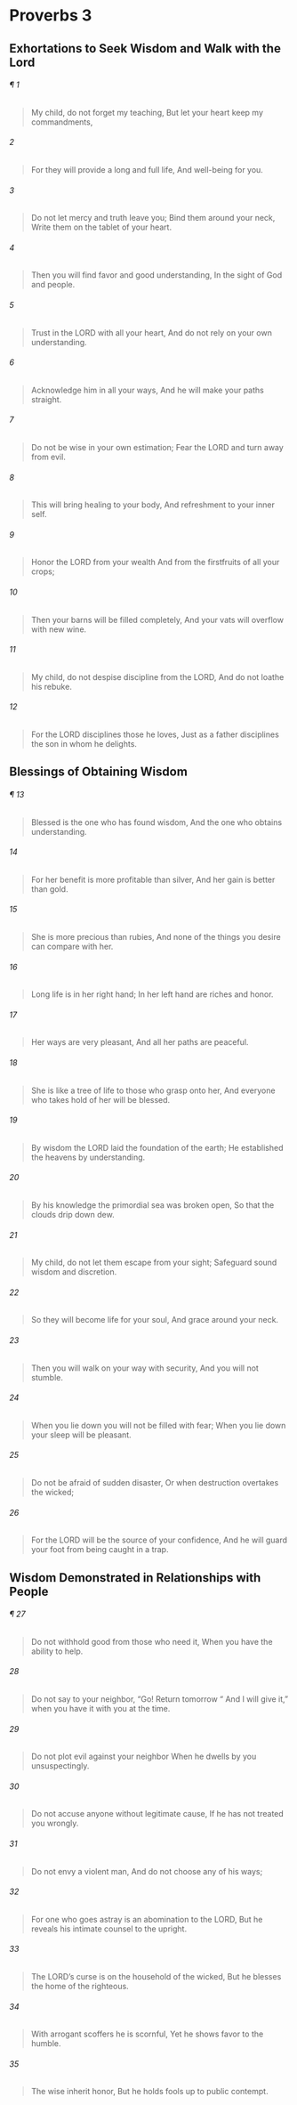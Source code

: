 # Proverbs 3
## Exhortations to Seek Wisdom and Walk with the Lord
###### ¶ 1
> My child, do not forget my teaching,
> But let your heart keep my commandments,
###### 2
> For they will provide a long and full life,
> And well-being for you.
###### 3
> Do not let mercy and truth leave you;
> Bind them around your neck,
> Write them on the tablet of your heart.
###### 4
> Then you will find favor and good understanding,
> In the sight of God and people.
###### 5
> Trust in the LORD with all your heart,
> And do not rely on your own understanding.
###### 6
> Acknowledge him in all your ways,
> And he will make your paths straight.
###### 7
> Do not be wise in your own estimation;
> Fear the LORD and turn away from evil.
###### 8
> This will bring healing to your body,
> And refreshment to your inner self.
###### 9
> Honor the LORD from your wealth
> And from the firstfruits of all your crops;
###### 10
> Then your barns will be filled completely,
> And your vats will overflow with new wine.
###### 11
> My child, do not despise discipline from the LORD,
> And do not loathe his rebuke.
###### 12
> For the LORD disciplines those he loves,
> Just as a father disciplines the son in whom he delights.
## Blessings of Obtaining Wisdom
###### ¶ 13
> Blessed is the one who has found wisdom,
> And the one who obtains understanding.
###### 14
> For her benefit is more profitable than silver,
> And her gain is better than gold.
###### 15
> She is more precious than rubies,
> And none of the things you desire can compare with her.
###### 16
> Long life is in her right hand;
> In her left hand are riches and honor.
###### 17
> Her ways are very pleasant,
> And all her paths are peaceful.
###### 18
> She is like a tree of life to those who grasp onto her,
> And everyone who takes hold of her will be blessed.
###### 19
> By wisdom the LORD laid the foundation of the earth;
> He established the heavens by understanding.
###### 20
> By his knowledge the primordial sea was broken open,
> So that the clouds drip down dew.
###### 21
> My child, do not let them escape from your sight;
> Safeguard sound wisdom and discretion.
###### 22
> So they will become life for your soul,
> And grace around your neck.
###### 23
> Then you will walk on your way with security,
> And you will not stumble.
###### 24
> When you lie down you will not be filled with fear;
> When you lie down your sleep will be pleasant.
###### 25
> Do not be afraid of sudden disaster,
> Or when destruction overtakes the wicked;
###### 26
> For the LORD will be the source of your confidence,
> And he will guard your foot from being caught in a trap.
## Wisdom Demonstrated in Relationships with People
###### ¶ 27
> Do not withhold good from those who need it,
> When you have the ability to help.
###### 28
> Do not say to your neighbor, “Go! Return tomorrow
>  “ And I will give it,” when you have it with you at the time.
###### 29
> Do not plot evil against your neighbor
> When he dwells by you unsuspectingly.
###### 30
> Do not accuse anyone without legitimate cause,
> If he has not treated you wrongly.
###### 31
> Do not envy a violent man,
> And do not choose any of his ways;
###### 32
> For one who goes astray is an abomination to the LORD,
> But he reveals his intimate counsel to the upright.
###### 33
> The LORD’s curse is on the household of the wicked,
> But he blesses the home of the righteous.
###### 34
> With arrogant scoffers he is scornful,
> Yet he shows favor to the humble.
###### 35
> The wise inherit honor,
> But he holds fools up to public contempt.
